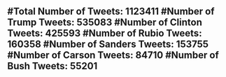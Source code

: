 #Total Number of Tweets: 1123411 
#Number of Trump Tweets: 535083
#Number of Clinton Tweets: 425593
#Number of Rubio Tweets: 160358
#Number of Sanders Tweets: 153755
#Number of Carson Tweets: 84710
#Number of Bush Tweets: 55201
---
